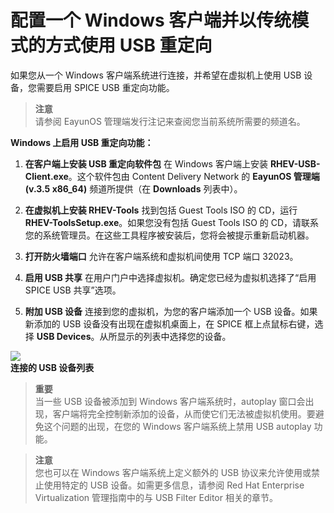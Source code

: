 # 配置一个 Windows 客户端并以传统模式的方式使用 USB 重定向

如果您从一个 Windows 客户端系统进行连接，并希望在虚拟机上使用 USB 设备，您需要启用 SPICE USB 重定向功能。

> **注意**<br/>
> 请参阅 EayunOS 管理端发行注记来查阅您当前系统所需要的频道名。

**Windows 上启用 USB 重定向功能：**
1. **在客户端上安装 USB 重定向软件包**
   在 Windows 客户端上安装 **RHEV-USB-Client.exe**。这个软件包由 Content Delivery Network 的 **EayunOS 管理端 (v.3.5 x86_64)** 频道所提供（在 **Downloads** 列表中）。

2. **在虚拟机上安装 RHEV-Tools**
   找到包括 Guest Tools ISO 的 CD，运行 **RHEV-ToolsSetup.exe**。如果您没有包括 Guest Tools ISO 的 CD，请联系您的系统管理员。在这些工具程序被安装后，您将会被提示重新启动机器。

3. **打开防火墙端口**
   允许在客户端系统和虚拟机间使用 TCP 端口 32023。

4. **启用 USB 共享**
   在用户门户中选择虚拟机。确定您已经为虚拟机选择了“启用 SPICE USB 共享”选项。

5. **附加 USB 设备**
   连接到您的虚拟机，为您的客户端添加一个 USB 设备。如果新添加的 USB 设备没有出现在虚拟机桌面上，在 SPICE 框上点鼠标右键，选择 **USB Devices**。从所显示的列表中选择您的设备。

![](../images/)<br/>
**连接的 USB 设备列表**

> **重要**<br/>
> 当一些 USB 设备被添加到 Windows 客户端系统时，autoplay 窗口会出现，客户端将完全控制新添加的设备，从而使它们无法被虚拟机使用。要避免这个问题的出现，在您的 Windows 客户端系统上禁用 USB autoplay 功能。

> **注意**<br/>
> 您也可以在 Windows 客户端系统上定义额外的 USB 协议来允许使用或禁止使用特定的 USB 设备。如需更多信息，请参阅 Red Hat Enterprise Virtualization 管理指南中的与 USB Filter Editor 相关的章节。
